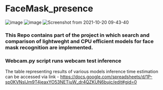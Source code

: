 # FaceMask_presence

![image](https://user-images.githubusercontent.com/92204945/137979522-0c7ff7b7-146e-401a-bcd7-2defc4401202.png)
![image](https://user-images.githubusercontent.com/92204945/137979587-09e2baec-ee04-49e8-b3f1-0c3be9d9d988.png)
![Screenshot from 2021-10-20 09-43-40](https://user-images.githubusercontent.com/92204945/138041528-016c3ff5-466f-4349-a33f-204e5ffa82d5.png)

### This Repo contains part of the project in which search and comparison of lightweght and CPU efficient models for face mask recognition are implemented.
### Webcam.py script runs webcam test inference
The table representing results of various models inference time estimation can be accessed via link - https://docs.google.com/spreadsheets/d/1P-sp0KVNsIJm9T4jeaxYO53NETjuW_dr4QZKUN6bujc/edit#gid=0

